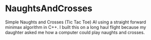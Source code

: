 # NaughtsAndCrosses
Simple Naughts and Crosses (Tic Tac Toe) AI using a straight forward minimax algorithm in C++.  I built this on a long haul flight because my daughter asked me how a computer could play naughts and crosses.
